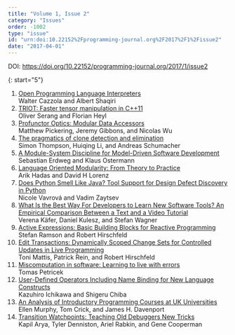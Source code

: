 ```yaml
---
title: "Volume 1, Issue 2"
category: "Issues"
order: -1002
type: "issue"
id: "urn:doi:10.22152%2Fprogramming-journal.org%2F2017%2F1%2Fissue2"
date: "2017-04-01"
---
```

DOI: <https://doi.org/10.22152/programming-journal.org/2017/1/issue2>





{: start="5"}
1. [Open Programming Language Interpreters](../5)  
Walter Cazzola and Albert Shaqiri
1. [TRIOT: Faster tensor manipulation in C++11](../6)  
Oliver Serang and Florian Heyl
1. [Profunctor Optics: Modular Data Accessors](../7)  
Matthew Pickering, Jeremy Gibbons, and Nicolas Wu
1. [The pragmatics of clone detection and elimination](../8)  
Simon Thompson, Huiqing Li, and Andreas Schumacher
1. [A Module-System Discipline for Model-Driven Software Development](../9)  
Sebastian Erdweg and Klaus Ostermann
1. [Language Oriented Modularity: From Theory to Practice](../10)  
Arik Hadas and David H Lorenz
1. [Does Python Smell Like Java? Tool Support for Design Defect Discovery in Python](../11)  
Nicole Vavrová and Vadim Zaytsev
1. [What Is the Best Way For Developers to Learn New Software Tools? An Empirical Comparison Between a Text and a Video Tutorial](../17)  
Verena Käfer, Daniel Kulesz, and Stefan Wagner
1. [Active Expressions: Basic Building Blocks for Reactive Programming](../12)  
Stefan Ramson and Robert Hirschfeld
1. [Edit Transactions: Dynamically Scoped Change Sets for Controlled Updates in Live Programming](../13)  
Toni Mattis, Patrick Rein, and Robert Hirschfeld
1. [Miscomputation in software: Learning to live with errors](../14)  
Tomas Petricek
1. [User-Defined Operators Including Name Binding for New Language Constructs](../15)  
Kazuhiro Ichikawa and Shigeru Chiba
1. [An Analysis of Introductory Programming Courses at UK Universities](../18)  
Ellen Murphy, Tom Crick, and James H. Davenport
1. [Transition Watchpoints: Teaching Old Debuggers New Tricks](../16)  
Kapil Arya, Tyler Denniston, Ariel Rabkin, and Gene Cooperman



